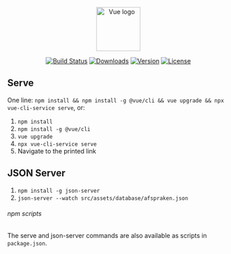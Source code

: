 <p align="center"><a href="https://vuejs.org" target="_blank" rel="noopener noreferrer"><img width="100" src="https://vuejs.org/images/logo.png" alt="Vue logo"></a></p>

<p align="center">
  <a href="https://circleci.com/gh/vuejs/vue/tree/dev"><img src="https://img.shields.io/circleci/project/github/vuejs/vue/dev.svg?sanitize=true" alt="Build Status"></a>
  <a href="https://npmcharts.com/compare/vue?minimal=true"><img src="https://img.shields.io/npm/dm/vue.svg?sanitize=true" alt="Downloads"></a>
  <a href="https://www.npmjs.com/package/vue"><img src="https://img.shields.io/npm/v/vue.svg?sanitize=true" alt="Version"></a>
  <a href="https://www.npmjs.com/package/vue"><img src="https://img.shields.io/npm/l/vue.svg?sanitize=true" alt="License"></a>  
  <br>
</p>

## Serve
One line: `npm install && npm install -g @vue/cli && vue upgrade && npx vue-cli-service serve`, or:
1. `npm install`
2. `npm install -g @vue/cli`
3. `vue upgrade`
4. `npx vue-cli-service serve`
5. Navigate to the printed link

## JSON Server
1. `npm install -g json-server`
2. `json-server --watch src/assets/database/afspraken.json`

###### npm scripts
The serve and json-server commands are also available as scripts in `package.json`.
